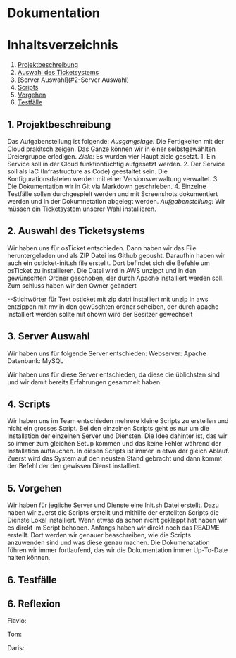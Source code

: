 # Dokumentation

# Inhaltsverzeichnis
1. [Projektbeschreibung](#1-projektbeschreibung)
2. [Auswahl des Ticketsystems](#1-auswahl-des-ticketsystems)
3. [Server Auswahl](#2-Server Auswahl)
4. [Scripts](#3-Scripts)
5. [Vorgehen](#4-Vorgehen)
6. [Testfälle](#5-Testfälle)

## 1. **Projektbeschreibung**
Das Aufgabenstellung ist folgende:
*Ausgangslage:*
Die Fertigkeiten mit der Cloud prakitsch zeigen. Das Ganze können wir in einer selbstgewählten Dreiergruppe erledigen.
*Ziele:*
Es wurden vier Haupt ziele gesetzt. 1. Ein Service soll in der Cloud funktiontüchtig aufgesetzt werden. 2. Der Service soll als IaC (Infrastructure as Code) geestaltet sein. Die Konfigurationsdateien werden mit einer Versionsverwaltung verwaltet. 3. Die Dokumentation wir in Git via Markdown geschrieben. 4. Einzelne Testfälle sollen durchgespielt werden und mit Screenshots dokumentiert werden und in der Dokumnetation abgelegt werden.
*Aufgabenstellung:* 
Wir müssen ein Ticketsystem unserer Wahl installieren.

## 2. **Auswahl des Ticketsystems**
Wir haben uns für osTicket entschieden.
Dann haben wir das File heruntergeladen und als ZIP Datei ins Github gepusht.
Daraufhin haben wir auch ein osticket-init.sh file erstellt. Dort befindet sich die Befehle um
osTicket zu installieren. Die Datei wird in AWS unzippt und in den gewünschten Ordner geschoben,
der durch Apache installiert werden soll. Zum schluss haben wir den Owner geändert

--Stichwörter für Text
osticket mit zip datri installiert
mit unzip in aws entzippen
mit mv in den gewüschten ordner scheiben, der durch apache installiert werden sollte
mit chown wird der Besitzer gewechselt

## 3. **Server Auswahl**
Wir haben uns für folgende Server entschieden:
Webserver:  Apache
Datenbank:  MySQL

Wir haben uns für diese Server entschieden, da diese die üblichsten sind und wir damit bereits Erfahrungen gesammelt haben.

## 4. Scripts
Wir haben uns im Team entschieden mehrere kleine Scripts zu erstellen und nicht ein grosses Script. Bei den einzelnen Scripts geht es nur um die Installation der einzelnen Server und Diensten. Die Idee dahinter ist, das wir so immer zum gleichen Setup kommen und das keine Fehler während der Installation auftauchen. In diesen Scripts ist immer in etwa der gleich Ablauf. Zuerst wird das System auf den neusten Stand gebracht und dann kommt der Befehl der den gewissen Dienst installiert. 


## 5. Vorgehen
Wir haben für jegliche Server und Dienste eine Init.sh Datei erstellt. Dazu haben wir zuerst die Scripts erstellt und mithilfe der erstellten Scripts die Dienste Lokal installiert. Wenn etwas da schon nicht geklappt hat haben wir es direkt im Script behoben. 
Anfangs haben wir direkt noch das README erstellt. Dort werden wir genauer beaschreiben, wie die Scripts anzuwenden sind und was diese genau machen.
Die Dokumenatation führen wir immer fortlaufend, das wir die Dokumentation immer Up-To-Date halten können.

## 6. Testfälle


## 6. Reflexion
Flavio:


Tom:

Daris: